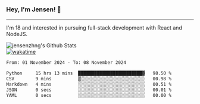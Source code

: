### Hey, I'm Jensen! 👋

---

I'm 18 and interested in pursuing full-stack development with React and NodeJS.

![jensenzhng's Github Stats](https://github-readme-stats.vercel.app/api?username=jensenzhng&theme=dark&show_icons=true&count_private=true)
<br />
[![wakatime](https://wakatime.com/badge/user/cbfc263d-3611-4e36-8278-8fad45fe3f62.svg)](https://wakatime.com/@cbfc263d-3611-4e36-8278-8fad45fe3f62)

<!--START_SECTION:waka-->

```txt
From: 01 November 2024 - To: 08 November 2024

Python     15 hrs 13 mins  ████████████████████████▓   98.50 %
CSV        9 mins          ▒░░░░░░░░░░░░░░░░░░░░░░░░   00.98 %
Markdown   4 mins          ░░░░░░░░░░░░░░░░░░░░░░░░░   00.51 %
JSON       0 secs          ░░░░░░░░░░░░░░░░░░░░░░░░░   00.01 %
YAML       0 secs          ░░░░░░░░░░░░░░░░░░░░░░░░░   00.00 %
```

<!--END_SECTION:waka-->
